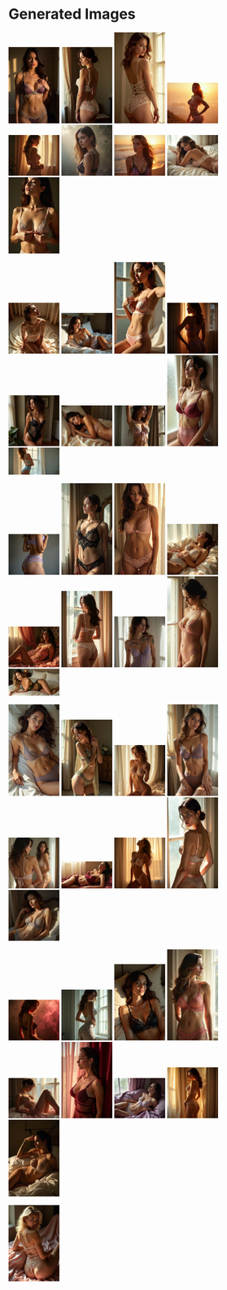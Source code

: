 # Generated Images



<img src="2025_06_27_01.webp" width="100"/> <img src="2025_06_27_02.webp" width="100"/> <img src="2025_06_27_03.webp" width="100"/> <img src="2025_06_27_04.webp" width="100"/> <img src="2025_06_27_05.webp" width="100"/> <img src="2025_06_27_06.webp" width="100"/> <img src="2025_06_27_07.webp" width="100"/> <img src="2025_06_27_08.webp" width="100"/> <img src="2025_06_27_09.webp" width="100"/>

<img src="2025_06_27_10.webp" width="100"/> <img src="2025_06_27_11.webp" width="100"/> <img src="2025_06_27_12.webp" width="100"/> <img src="2025_06_27_13.webp" width="100"/> <img src="2025_06_27_14.webp" width="100"/> <img src="2025_06_27_15.webp" width="100"/> <img src="2025_06_27_16.webp" width="100"/> <img src="2025_06_27_17.webp" width="100"/> <img src="2025_06_27_18.webp" width="100"/>

<img src="2025_06_27_19.webp" width="100"/> <img src="2025_06_27_20.webp" width="100"/> <img src="2025_06_27_21.webp" width="100"/> <img src="2025_06_27_22.webp" width="100"/> <img src="2025_06_27_23.webp" width="100"/> <img src="2025_06_27_24.webp" width="100"/> <img src="2025_06_27_25.webp" width="100"/> <img src="2025_06_27_26.webp" width="100"/> <img src="2025_06_27_27.webp" width="100"/>

<img src="2025_06_27_28.webp" width="100"/> <img src="2025_06_27_29.webp" width="100"/> <img src="2025_06_27_30.webp" width="100"/> <img src="2025_06_27_31.webp" width="100"/> <img src="2025_06_27_32.webp" width="100"/> <img src="2025_06_27_33.webp" width="100"/> <img src="2025_06_27_34.webp" width="100"/> <img src="2025_06_27_35.webp" width="100"/> <img src="2025_06_27_36.webp" width="100"/>

<img src="2025_06_27_37.webp" width="100"/> <img src="2025_06_27_38.webp" width="100"/> <img src="2025_06_27_39.webp" width="100"/> <img src="2025_06_27_40.webp" width="100"/> <img src="2025_06_27_41.webp" width="100"/> <img src="2025_06_27_42.webp" width="100"/> <img src="2025_06_27_43.webp" width="100"/> <img src="2025_06_27_44.webp" width="100"/> <img src="2025_06_27_45.webp" width="100"/>

<img src="2025_06_27_46.webp" width="100"/>